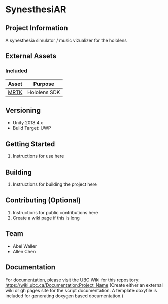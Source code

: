 # SynesthesiAR
## Project Information
A synesthesia simulator / music vizualizer for the hololens

## External Assets

### Included

| Asset | Purpose |
| ------ | ------ |
| [MRTK](https://github.com/microsoft/MixedRealityToolkit-Unity) | Hololens SDK |

## Versioning

- Unity 2018.4.x
- Build Target: UWP

## Getting Started

1. Instructions for use here

## Building

1. Instructions for building the project here

## Contributing (Optional) 

1. Instructions for public contributions here
2. Create a wiki page if this is long

## Team

- Abel Waller
- Allen Chen

## Documentation
For documentation, please visit the UBC Wiki for this repository: 
https://wiki.ubc.ca/Documentation:Project_Name
(Create either an external wiki or gh pages site for the script documentation. A template doxyfile is included for generating doxygen based documentation.)
